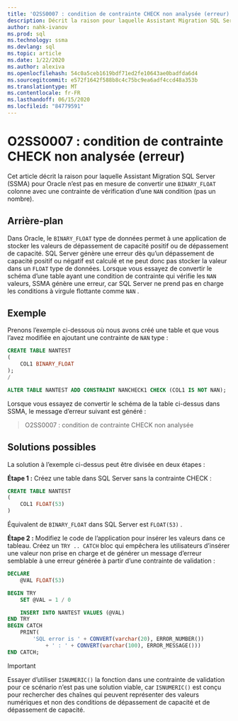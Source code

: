 ```yaml
---
title: 'O2SS0007 : condition de contrainte CHECK non analysée (erreur)'
description: Décrit la raison pour laquelle Assistant Migration SQL Server (SSMA) pour Oracle n’est pas en mesure de convertir une colonne BINARY_FLOAT avec une contrainte de vérification d’une condition NAN (not a Number).
author: nahk-ivanov
ms.prod: sql
ms.technology: ssma
ms.devlang: sql
ms.topic: article
ms.date: 1/22/2020
ms.author: alexiva
ms.openlocfilehash: 54c0a5ceb1619bdf71ed2fe10643ae0badfda6d4
ms.sourcegitcommit: e572f1642f588b8c4c75bc9ea6adf4ccd48a353b
ms.translationtype: MT
ms.contentlocale: fr-FR
ms.lasthandoff: 06/15/2020
ms.locfileid: "84779591"
---
```

# <a name="o2ss0007-check-constraint-condition-not-parsed-error"></a>O2SS0007 : condition de contrainte CHECK non analysée (erreur)

Cet article décrit la raison pour laquelle Assistant Migration SQL Server (SSMA) pour Oracle n’est pas en mesure de convertir une `BINARY_FLOAT` colonne avec une contrainte de vérification d’une `NAN` condition (pas un nombre).

## <a name="background"></a>Arrière-plan

Dans Oracle, le `BINARY_FLOAT` type de données permet à une application de stocker les valeurs de dépassement de capacité positif ou de dépassement de capacité. SQL Server génère une erreur dès qu’un dépassement de capacité positif ou négatif est calculé et ne peut donc pas stocker la valeur dans un `FLOAT` type de données. Lorsque vous essayez de convertir le schéma d’une table ayant une condition de contrainte qui vérifie les `NAN` valeurs, SSMA génère une erreur, car SQL Server ne prend pas en charge les conditions à virgule flottante comme `NAN` .

## <a name="example"></a>Exemple

Prenons l’exemple ci-dessous où nous avons créé une table et que vous l’avez modifiée en ajoutant une contrainte de `NAN` type :

```sql
CREATE TABLE NANTEST
(
    COL1 BINARY_FLOAT
);
/

ALTER TABLE NANTEST ADD CONSTRAINT NANCHECK1 CHECK (COL1 IS NOT NAN);
```

Lorsque vous essayez de convertir le schéma de la table ci-dessus dans SSMA, le message d’erreur suivant est généré :

> O2SS0007 : condition de contrainte CHECK non analysée

## <a name="possible-remedies"></a>Solutions possibles

La solution à l’exemple ci-dessus peut être divisée en deux étapes :

**Étape 1 :** Créez une table dans SQL Server sans la contrainte CHECK :

```sql
CREATE TABLE NANTEST
(
    COL1 FLOAT(53)
)
```

Équivalent de `BINARY_FLOAT` dans SQL Server est `FLOAT(53)` .

**Étape 2 :** Modifiez le code de l’application pour insérer les valeurs dans ce tableau. Créez un `TRY .. CATCH` bloc qui empêchera les utilisateurs d’insérer une valeur non prise en charge et de générer un message d’erreur semblable à une erreur générée à partir d’une contrainte de validation :

```sql
DECLARE
    @VAL FLOAT(53)

BEGIN TRY
    SET @VAL = 1 / 0

    INSERT INTO NANTEST VALUES (@VAL)
END TRY
BEGIN CATCH
    PRINT(
        'SQL error is ' + CONVERT(varchar(20), ERROR_NUMBER())
            + ' : ' + CONVERT(varchar(100), ERROR_MESSAGE()))
END CATCH;
```

> [!IMPORTANT]
> Essayer d’utiliser `ISNUMERIC()` la fonction dans une contrainte de validation pour ce scénario n’est pas une solution viable, car `ISNUMERIC()` est conçu pour rechercher des chaînes qui peuvent représenter des valeurs numériques et non des conditions de dépassement de capacité et de dépassement de capacité.
